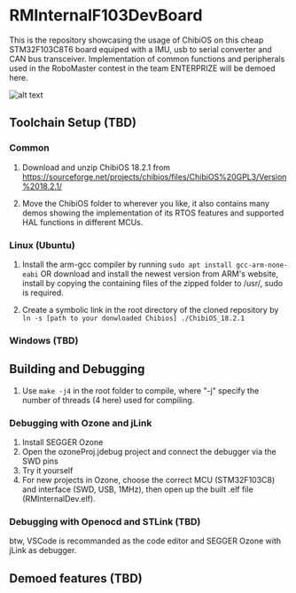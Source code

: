 # RMInternalF103DevBoard
This is the repository showcasing the usage of ChibiOS on this cheap STM32F103C8T6 board equiped with a IMU, usb to serial converter and CAN bus transceiver. Implementation of common functions and peripherals used in the RoboMaster contest in the team ENTERPRIZE will be demoed here.

![alt text](https://github.com/alexacw/RMInternalF103DevBoard/blob/master/image.jpeg)

## Toolchain Setup (TBD)
### Common
1. Download and unzip ChibiOS 18.2.1 from https://sourceforge.net/projects/chibios/files/ChibiOS%20GPL3/Version%2018.2.1/

2. Move the ChibiOS folder to wherever you like, it also contains many demos showing the implementation of its RTOS features and supported HAL functions in different MCUs. 

### Linux (Ubuntu)
1. Install the arm-gcc compiler by running `sudo apt install gcc-arm-none-eabi` OR download and install the newest version from ARM's website, install by copying the containing files of the zipped folder to /usr/, sudo is required.

2. Create a symbolic link in the root directory of the cloned repository by `ln -s [path to your donwloaded Chibios] ./ChibiOS_18.2.1`

### Windows (TBD)

## Building and Debugging
1. Use `make -j4` in the root folder to compile, where "-j" specify the number of threads (4 here) used for compiling.

### Debugging with Ozone and jLink
1. Install SEGGER Ozone
2. Open the ozoneProj.jdebug project and connect the debugger via the SWD pins
3. Try it yourself
4. For new projects in Ozone, choose the correct MCU (STM32F103C8) and interface (SWD, USB, 1MHz), then open up the built .elf file (RMInternalDev.elf).


### Debugging with Openocd and STLink (TBD)

btw, VSCode is recommanded as the code editor and SEGGER Ozone with jLink as debugger.

## Demoed features (TBD)